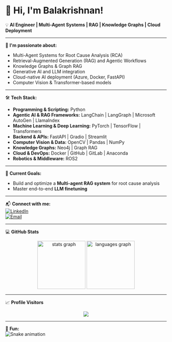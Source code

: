 # 👋 Hi, I'm Balakrishnan!  

💡 **AI Engineer | Multi-Agent Systems | RAG | Knowledge Graphs | Cloud Deployment**

---

🚀 **I'm passionate about:**
- Multi-Agent Systems for Root Cause Analysis (RCA)  
- Retrieval-Augmented Generation (RAG) and Agentic Workflows  
- Knowledge Graphs & Graph RAG  
- Generative AI and LLM integration  
- Cloud-native AI deployment (Azure, Docker, FastAPI)  
- Computer Vision & Transformer-based models  

---

🛠️ **Tech Stack:**

- **Programming & Scripting:** Python  
- **Agentic AI & RAG Frameworks:** LangChain | LangGraph | Microsoft AutoGen | LlamaIndex  
- **Machine Learning & Deep Learning:** PyTorch | TensorFlow | Transformers  
- **Backend & APIs:** FastAPI | Gradio | Streamlit  
- **Computer Vision & Data:** OpenCV | Pandas | NumPy  
- **Knowledge Graphs:** Neo4j | Graph RAG  
- **Cloud & DevOps:**  Docker | GitHub | GitLab | Anaconda  
- **Robotics & Middleware:** ROS2  


---

🎯 **Current Goals:**
- Build and optimize a **Multi-agent RAG system** for root cause analysis  
- Master end-to-end **LLM finetuning**  

---

📬 **Connect with me:**  
[![LinkedIn](https://img.shields.io/badge/LinkedIn-Balakrishnan-blue?style=for-the-badge&logo=linkedin)](https://linkedin.com/in/balakrishnanchandrasekaran/)  
[![Email](https://img.shields.io/badge/Email-Contact%20Me-red?style=for-the-badge&logo=gmail)](mailto:cbkrish96@gmail.com)

---

💻 **GitHub Stats**  
<div align="center">
  <img src="https://github-readme-stats.vercel.app/api?username=Balakrishnan007&show_icons=true&theme=dracula&hide_border=false" height="150" alt="stats graph"/>
  <img src="https://github-readme-stats.vercel.app/api/top-langs?username=Balakrishnan007&layout=compact&theme=dracula&hide_border=false" height="150" alt="languages graph"/>
</div>

---

📈 **Profile Visitors**  
<div align="center">
  <img src="https://visitor-badge.laobi.icu/badge?page_id=Balakrishnan007.Balakrishnan007" />
</div>

---

🐍 **Fun:**  
<img src="https://raw.githubusercontent.com/Balakrishnan007/Balakrishnan007/output/snake.svg" alt="Snake animation" />
